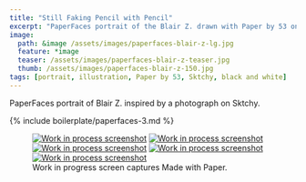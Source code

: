 ```yaml
---
title: "Still Faking Pencil with Pencil"
excerpt: "PaperFaces portrait of the Blair Z. drawn with Paper by 53 on an iPad."
image: 
  path: &image /assets/images/paperfaces-blair-z-lg.jpg 
  feature: *image
  teaser: /assets/images/paperfaces-blair-z-teaser.jpg
  thumb: /assets/images/paperfaces-blair-z-150.jpg
tags: [portrait, illustration, Paper by 53, Sktchy, black and white]
---
```


PaperFaces portrait of Blair Z. inspired by a photograph on Sktchy.

{% include boilerplate/paperfaces-3.md %}

<figure class="third">
  <a href="{{ site.url }}/assets/images/paperfaces-blair-z-process-1-lg.jpg"><img src="{{ site.url }}/assets/images/paperfaces-blair-z-process-1-600.jpg" alt="Work in process screenshot"></a>
  <a href="{{ site.url }}/assets/images/paperfaces-blair-z-process-2-lg.jpg"><img src="{{ site.url }}/assets/images/paperfaces-blair-z-process-2-600.jpg" alt="Work in process screenshot"></a>
  <a href="{{ site.url }}/assets/images/paperfaces-blair-z-process-3-lg.jpg"><img src="{{ site.url }}/assets/images/paperfaces-blair-z-process-3-600.jpg" alt="Work in process screenshot"></a>
  <a href="{{ site.url }}/assets/images/paperfaces-blair-z-process-4-lg.jpg"><img src="{{ site.url }}/assets/images/paperfaces-blair-z-process-4-600.jpg" alt="Work in process screenshot"></a>
  <a href="{{ site.url }}/assets/images/paperfaces-blair-z-lg.jpg"><img src="{{ site.url }}/assets/images/paperfaces-blair-z-process-5-600.jpg" alt="Work in process screenshot"></a>
  <figcaption>Work in progress screen captures Made with Paper.</figcaption>
</figure>
